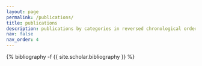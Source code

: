 ```yaml
---
layout: page
permalink: /publications/
title: publications
description: publications by categories in reversed chronological order. generated by jekyll-scholar.
nav: false
nav_order: 4
---
```

<!-- _pages/publications.md -->
<div class="publications">

{% bibliography -f {{ site.scholar.bibliography }} %}

</div>
